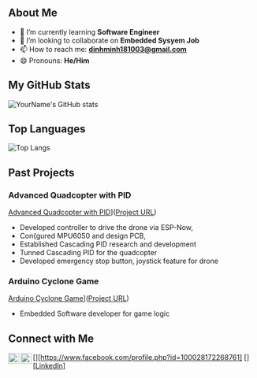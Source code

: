## About Me

- 🌱 I’m currently learning **Software Engineer**
- 👯 I’m looking to collaborate on **Embedded Sysyem Job**
- 📫 How to reach me: **dinhminh181003@gmail.com**
- 😄 Pronouns: **He/Him**
## My GitHub Stats

![YourName's GitHub stats](https://github-readme-stats.vercel.app/api?username=dinhminh0307&show_icons=true&theme=radical)

## Top Languages

![Top Langs](https://github-readme-stats.vercel.app/api/top-langs/?username=dinhminh0307&layout=compact&theme=radical)

## Past Projects

### Advanced Quadcopter with PID
[Advanced Quadcopter with PID](https://github-readme-stats.vercel.app/api/top-langs/?username=dinhminh0307&repoQuadcopterWithPID&layout=compact)]([Project URL](https://github.com/dinhminh0307/Quadcopter-With-PID))
- Developed controller to drive the drone via ESP-Now,
- Con{gured MPU6050 and design PCB,
- Established Cascading PID research and development
- Tunned Cascading PID for the quadcopter
- Developed emergency stop button, joystick feature for drone

### Arduino Cyclone Game
[Arduino Cyclone Game](https://github-readme-stats.vercel.app/api/top-langs/?username=yourusername&repo=ArduinoCycloneGame&layout=compact)]([Project URL](https://github.com/dinhminh0307/Adruino-Cyclone-Game)) 
- Embedded Software developer for game logic


## Connect with Me

[<img align="left" alt="FaceBook" width="22px" src="https://cdn-icons-png.flaticon.com/128/1384/1384005.png" />][https://www.facebook.com/profile.php?id=100028172268761]
[<img align="left" alt="LinkedIn" width="22px" src="[URL to Icon](https://cdn-icons-png.flaticon.com/128/3536/3536569.png)" />][[LinkedIn](https://www.linkedin.com/in/minh-dinh-72b3b522b/)]
